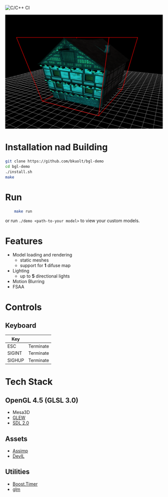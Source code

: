 ![C/C++ CI](https://github.com/bkuolt/bgl-demo/workflows/C/C++%20CI/badge.svg?branch=master)

![alt text](screenshot.png "BGL Engine Tech Demo")

# Installation nad Building
```bash
git clone https://github.com/bkuolt/bgl-demo
cd bgl-demo
./install.sh
make
```
# Run
```bash
    make run
```
or run `./demo <path-to-your model>` to view your custom models.

# Features
- Model loading and rendering
  - static meshes
  - support for **1** difuse map
-  Lighting
   - up to **5** directional lights
- Motion Blurring
- FSAA

# Controls

## Keyboard
| Key |  |
|-----|---|
| ESC | Terminate |
| SIGINT | Terminate |
| SIGHUP | Terminate |

# Tech Stack
## OpenGL 4.5 (GLSL 3.0)
 - Mesa3D
 - [GLEW](http://glew.sourceforge.net/)
 - [SDL 2.0](https://www.libsdl.org/download-2.0.php)

## Assets
 - [Assimp](http://www.assimp.org/)
 - [DevIL](http://openil.sourceforge.net/)

 ## Utilities
   - [Boost.Timer](https://www.boost.org/doc/libs/1_72_0/libs/timer/doc/index.html)
   - [glm](https://glm.g-truc.net/0.9.9/index.html)